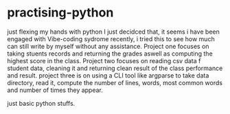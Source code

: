 # practising-python
just flexing my hands with python
I just decidced that, it seems i have been engaged with Vibe-coding sydrome recently, i tried this to see how much  can still write by myself without any assistance.
Project one focuses on taking stuents records and returning the grades aswell as computing the highest score in the class.
Project two focuses on reading csv data f student data, cleaning it and returning clean result of the class performance and result.
project three is on using a CLI tool like argparse to take data directory, read it, compute the number of lines, words, most common words and number of times they appear.

just basic python stuffs.
